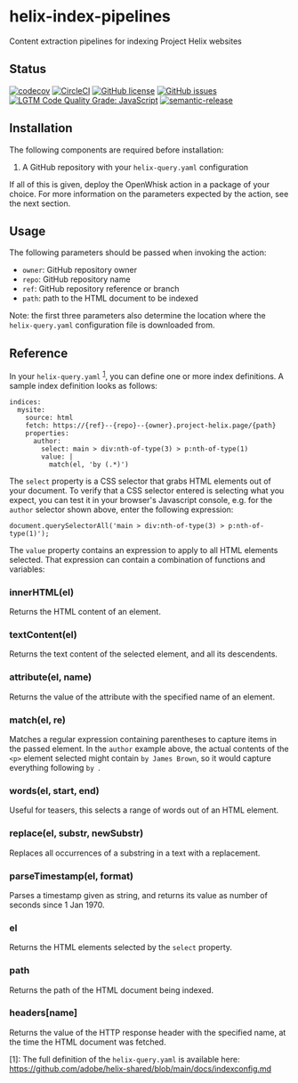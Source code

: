 # helix-index-pipelines

Content extraction pipelines for indexing Project Helix websites

## Status
[![codecov](https://img.shields.io/codecov/c/github/adobe/helix-index-pipelines.svg)](https://codecov.io/gh/adobe/helix-index-pipelines)
[![CircleCI](https://img.shields.io/circleci/project/github/adobe/helix-index-pipelines.svg)](https://circleci.com/gh/adobe/helix-index-pipelines)
[![GitHub license](https://img.shields.io/github/license/adobe/helix-index-pipelines.svg)](https://github.com/adobe/helix-index-pipelines/blob/main/LICENSE.txt)
[![GitHub issues](https://img.shields.io/github/issues/adobe/helix-index-pipelines.svg)](https://github.com/adobe/helix-index-pipelines/issues)
[![LGTM Code Quality Grade: JavaScript](https://img.shields.io/lgtm/grade/javascript/g/adobe/helix-index-pipelines.svg?logo=lgtm&logoWidth=18)](https://lgtm.com/projects/g/adobe/helix-index-pipelines)
[![semantic-release](https://img.shields.io/badge/%20%20%F0%9F%93%A6%F0%9F%9A%80-semantic--release-e10079.svg)](https://github.com/semantic-release/semantic-release)

## Installation

The following components are required before installation:

1. A GitHub repository with your `helix-query.yaml` configuration

If all of this is given, deploy the OpenWhisk action in a package of your choice. For more
information on the parameters expected by the action, see the next section.

## Usage

The following parameters should be passed when invoking the action:
- `owner`: GitHub repository owner
- `repo`: GitHub repository name
- `ref`: GitHub repository reference or branch
- `path`: path to the HTML document to be indexed

Note: the first three parameters also determine the location where the `helix-query.yaml` configuration file is downloaded from.

## Reference

In your `helix-query.yaml` <sup>[1](#footnote1)</sup>, you can define one or more index definitions. A sample index definition looks as follows:

```
indices:
  mysite:
    source: html
    fetch: https://{ref}--{repo}--{owner}.project-helix.page/{path}
    properties:
      author:
        select: main > div:nth-of-type(3) > p:nth-of-type(1)
        value: |
          match(el, 'by (.*)')
```

The `select` property is a CSS selector that grabs HTML elements out of your document. To verify that a CSS selector entered
is selecting what you expect, you can test it in your browser's Javascript console, e.g. for the `author` selector shown above,
enter the following expression:
```
document.querySelectorAll('main > div:nth-of-type(3) > p:nth-of-type(1)');
```

The `value` property contains an expression to apply to all HTML elements selected. That expression can contain
a combination of functions and variables:

### innerHTML(el)

Returns the HTML content of an element.

### textContent(el)

Returns the text content of the selected element, and all its descendents.

### attribute(el, name)

Returns the value of the attribute with the specified name of an element.

### match(el, re)

Matches a regular expression containing parentheses to capture items in the passed element.
In the `author` example above, the actual contents of the `<p>` element selected might
contain `by James Brown`, so it would capture everything following `by `.

### words(el, start, end)

Useful for teasers, this selects a range of words out of an HTML element.

### replace(el, substr, newSubstr)

Replaces all occurrences of a substring in a text with a replacement.

### parseTimestamp(el, format)

Parses a timestamp given as string, and returns its value as number of seconds since 1 Jan 1970.

### el

Returns the HTML elements selected by the `select` property.

### path

Returns the path of the HTML document being indexed.

### headers[name]

Returns the value of the HTTP response header with the specified name, at the time the HTML document was fetched.


<a name="footnote1">[1]</a>: The full definition of the `helix-query.yaml` is available here: https://github.com/adobe/helix-shared/blob/main/docs/indexconfig.md